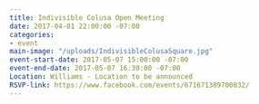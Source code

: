```yaml
---
title: Indivisible Colusa Open Meeting
date: 2017-04-01 22:00:00 -07:00
categories:
- event
main-image: "/uploads/IndivisibleColusaSquare.jpg"
event-start-date: 2017-05-07 15:00:00 -07:00
event-end-date: 2017-05-07 16:30:00 -07:00
Location: Williams - Location to be announced
RSVP-link: https://www.facebook.com/events/671671389700832/
---
```


